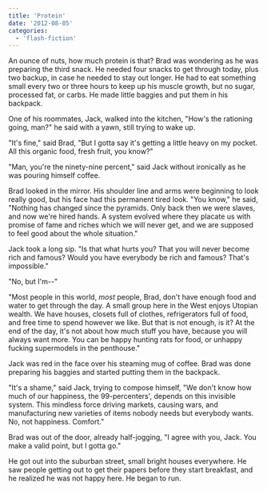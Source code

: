```yaml
---
title: 'Protein'
date: '2012-08-05'
categories:
  - 'flash-fiction'
---
```


An ounce of nuts, how much protein is that? Brad was wondering as he was
preparing the third snack. He needed four snacks to get through today, plus two
backup, in case he needed to stay out longer. He had to eat something small
every two or three hours to keep up his muscle growth, but no sugar, processed
fat, or carbs. He made little baggies and put them in his backpack.

One of his roommates, Jack, walked into the kitchen, "How's the rationing going,
man?" he said with a yawn, still trying to wake up.

"It's fine," said Brad, "But I gotta say it's getting a little heavy on my
pocket. All this organic food, fresh fruit, you know?"

"Man, you're the ninety-nine percent," said Jack without ironically as he was
pouring himself coffee.

Brad looked in the mirror. His shoulder line and arms were beginning to look
really good, but his face had this permanent tired look. "You know," he said,
"Nothing has changed since the pyramids. Only back then we were slaves, and now
we're hired hands. A system evolved where they placate us with promise of fame
and riches which we will never get, and we are supposed to feel good about the
whole situation."

Jack took a long sip. "Is that what hurts you? That you will never become rich
and famous? Would you have everybody be rich and famous? That's impossible."

"No, but I'm--"

"Most people in this world, _most_ people, Brad, don't have enough food and
water to get through the day. A small group here in the West enjoys Utopian
wealth. We have houses, closets full of clothes, refrigerators full of food, and
free time to spend however we like. But that is not enough, is it? At the end of
the day, it's not about how much stuff you have, because you will always want
more. You can be happy hunting rats for food, or unhappy fucking supermodels in
the penthouse."

Jack was red in the face over his steaming mug of coffee. Brad was done
preparing his baggies and started putting them in the backpack.

"It's a shame," said Jack, trying to compose himself, "We don't know how much of
our happiness, the 99-percenters', depends on this invisible system. This
mindless force driving markets, causing wars, and manufacturing new varieties of
items nobody needs but everybody wants. No, not happiness. Comfort."

Brad was out of the door, already half-jogging, "I agree with you, Jack. You
make a valid point, but I gotta go."

He got out into the suburban street, small bright houses everywhere. He saw
people getting out to get their papers before they start breakfast, and he
realized he was not happy here. He began to run.
